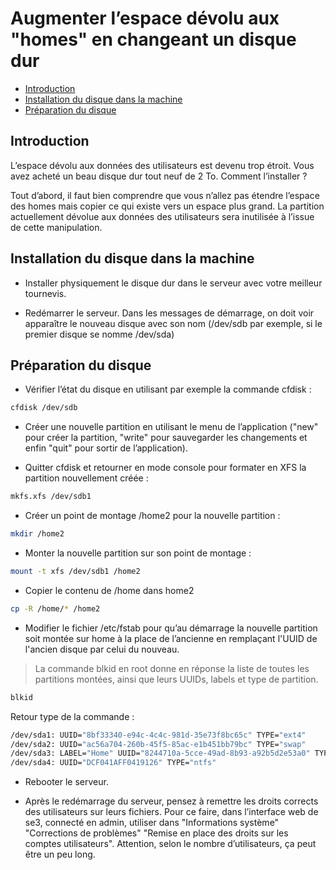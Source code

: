 # Augmenter l’espace dévolu aux "homes" en changeant un disque dur

* [Introduction](#introduction)
* [Installation du disque dans la machine](#installation-du-disque-dans-la-machine)
* [Préparation du disque](#préparation-du-disque)

## Introduction

L’espace dévolu aux données des utilisateurs est devenu trop étroit. Vous avez acheté un beau disque dur tout neuf de 2 To. Comment l’installer ?

Tout d’abord, il faut bien comprendre que vous n’allez pas étendre l’espace des homes mais copier ce qui existe vers un espace plus grand. La partition actuellement dévolue aux données des utilisateurs sera inutilisée à l’issue de cette manipulation.

## Installation du disque dans la machine

* Installer physiquement le disque dur dans le serveur avec votre meilleur tournevis.

* Redémarrer le serveur. Dans les messages de démarrage, on doit voir apparaître le nouveau disque avec son nom (/dev/sdb par exemple, si le premier disque se nomme /dev/sda)

## Préparation du disque

* Vérifier l’état du disque en utilisant par exemple la commande cfdisk :

```sh
cfdisk /dev/sdb
```

* Créer une nouvelle partition en utilisant le menu de l’application ("new" pour créer la partition, "write" pour sauvegarder les changements et enfin "quit" pour sortir de l’application).

* Quitter cfdisk et retourner en mode console pour formater en XFS la partition nouvellement créée :

```sh
mkfs.xfs /dev/sdb1
```

* Créer un point de montage /home2 pour la nouvelle partition :

```sh
mkdir /home2
```

* Monter la nouvelle partition sur son point de montage :

```sh
mount -t xfs /dev/sdb1 /home2
```

* Copier le contenu de /home dans home2

```sh
cp -R /home/* /home2
```

* Modifier le fichier /etc/fstab pour qu’au démarrage la nouvelle partition soit montée sur home à la place de l’ancienne en remplaçant l'UUID de l'ancien disque par celui du nouveau.

>La commande blkid en root donne en réponse la liste de toutes les partitions montées, ainsi que leurs UUIDs, labels et type de partition.

```sh
blkid
```
Retour type de la commande :

```sh
/dev/sda1: UUID="8bf33340-e94c-4c4c-981d-35e73f8bc65c" TYPE="ext4" 
/dev/sda2: UUID="ac56a704-260b-45f5-85ac-e1b451bb79bc" TYPE="swap" 
/dev/sda3: LABEL="Home" UUID="8244710a-5cce-49ad-8b93-a92b5d2e53a0" TYPE="ext4" 
/dev/sda4: UUID="DCF041AFF0419126" TYPE="ntfs" 
```

* Rebooter le serveur.

* Après le redémarrage du serveur, pensez à remettre les droits corrects des utilisateurs sur leurs fichiers. Pour ce faire, dans l’interface web de se3, connecté en admin, utiliser dans "Informations système" "Corrections de problèmes" "Remise en place des droits sur les comptes utilisateurs". Attention, selon le nombre d’utilisateurs, ça peut être un peu long.
